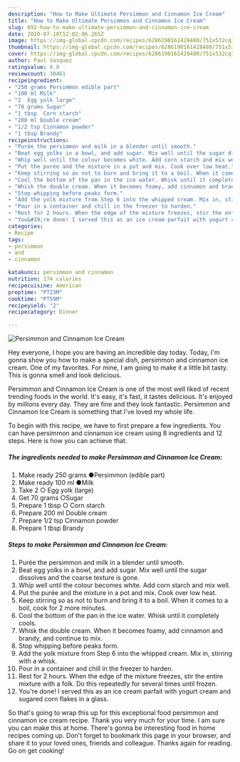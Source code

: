 ```yaml
---
description: "How to Make Ultimate Persimmon and Cinnamon Ice Cream"
title: "How to Make Ultimate Persimmon and Cinnamon Ice Cream"
slug: 692-how-to-make-ultimate-persimmon-and-cinnamon-ice-cream
date: 2020-07-10T12:02:06.265Z
image: https://img-global.cpcdn.com/recipes/6286190161428480/751x532cq70/persimmon-and-cinnamon-ice-cream-recipe-main-photo.jpg
thumbnail: https://img-global.cpcdn.com/recipes/6286190161428480/751x532cq70/persimmon-and-cinnamon-ice-cream-recipe-main-photo.jpg
cover: https://img-global.cpcdn.com/recipes/6286190161428480/751x532cq70/persimmon-and-cinnamon-ice-cream-recipe-main-photo.jpg
author: Paul Vasquez
ratingvalue: 4.9
reviewcount: 30461
recipeingredient:
- "250 grams Persimmon edible part"
- "100 ml Milk"
- "2  Egg yolk large"
- "70 grams Sugar"
- "1 tbsp  Corn starch"
- "200 ml Double cream"
- "1/2 tsp Cinnamon powder"
- "1 tbsp Brandy"
recipeinstructions:
- "Purée the persimmon and milk in a blender until smooth."
- "Beat egg yolks in a bowl, and add sugar. Mix well until the sugar dissolves and the coarse texture is gone."
- "Whip well until the colour becomes white. Add corn starch and mix well."
- "Put the purée and the mixture in a pot and mix. Cook over low heat."
- "Keep stirring so as not to burn and bring it to a boil. When it comes to a boil, cook for 2 more minutes."
- "Cool the bottom of the pan in the ice water. Whisk until it completely cools."
- "Whisk the double cream. When it becomes foamy, add cinnamon and brandy, and continue to mix."
- "Stop whipping before peaks form."
- "Add the yolk mixture from Step 6 into the whipped cream. Mix in, stirring with a whisk."
- "Pour in a container and chill in the freezer to harden."
- "Rest for 2 hours. When the edge of the mixture freezes, stir the entire mixture with a folk. Do this repeatedly for several times until frozen."
- "You&#39;re done! I served this as an ice cream parfait with yogurt cream and sugared corn flakes in a glass."
categories:
- Recipe
tags:
- persimmon
- and
- cinnamon

katakunci: persimmon and cinnamon 
nutrition: 174 calories
recipecuisine: American
preptime: "PT23M"
cooktime: "PT59M"
recipeyield: "2"
recipecategory: Dinner

---
```



![Persimmon and Cinnamon Ice Cream](https://img-global.cpcdn.com/recipes/6286190161428480/751x532cq70/persimmon-and-cinnamon-ice-cream-recipe-main-photo.jpg)

Hey everyone, I hope you are having an incredible day today. Today, I'm gonna show you how to make a special dish, persimmon and cinnamon ice cream. One of my favorites. For mine, I am going to make it a little bit tasty. This is gonna smell and look delicious.



Persimmon and Cinnamon Ice Cream is one of the most well liked of recent trending foods in the world. It's easy, it's fast, it tastes delicious. It's enjoyed by millions every day. They are fine and they look fantastic. Persimmon and Cinnamon Ice Cream is something that I've loved my whole life.


To begin with this recipe, we have to first prepare a few ingredients. You can have persimmon and cinnamon ice cream using 8 ingredients and 12 steps. Here is how you can achieve that.

<!--inarticleads1-->

##### The ingredients needed to make Persimmon and Cinnamon Ice Cream:

1. Make ready 250 grams ●Persimmon (edible part)
1. Make ready 100 ml ●Milk
1. Take 2 ○ Egg yolk (large)
1. Get 70 grams ○Sugar
1. Prepare 1 tbsp ○ Corn starch
1. Prepare 200 ml Double cream
1. Prepare 1/2 tsp Cinnamon powder
1. Prepare 1 tbsp Brandy




<!--inarticleads2-->

##### Steps to make Persimmon and Cinnamon Ice Cream:

1. Purée the persimmon and milk in a blender until smooth.
1. Beat egg yolks in a bowl, and add sugar. Mix well until the sugar dissolves and the coarse texture is gone.
1. Whip well until the colour becomes white. Add corn starch and mix well.
1. Put the purée and the mixture in a pot and mix. Cook over low heat.
1. Keep stirring so as not to burn and bring it to a boil. When it comes to a boil, cook for 2 more minutes.
1. Cool the bottom of the pan in the ice water. Whisk until it completely cools.
1. Whisk the double cream. When it becomes foamy, add cinnamon and brandy, and continue to mix.
1. Stop whipping before peaks form.
1. Add the yolk mixture from Step 6 into the whipped cream. Mix in, stirring with a whisk.
1. Pour in a container and chill in the freezer to harden.
1. Rest for 2 hours. When the edge of the mixture freezes, stir the entire mixture with a folk. Do this repeatedly for several times until frozen.
1. You&#39;re done! I served this as an ice cream parfait with yogurt cream and sugared corn flakes in a glass.




So that's going to wrap this up for this exceptional food persimmon and cinnamon ice cream recipe. Thank you very much for your time. I am sure you can make this at home. There's gonna be interesting food in home recipes coming up. Don't forget to bookmark this page in your browser, and share it to your loved ones, friends and colleague. Thanks again for reading. Go on get cooking!
